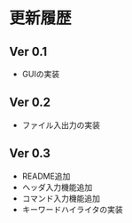 ﻿# 更新履歴

## Ver 0.1
- GUIの実装

## Ver 0.2
- ファイル入出力の実装

## Ver 0.3
- README追加
- ヘッダ入力機能追加
- コマンド入力機能追加
- キーワードハイライタの実装